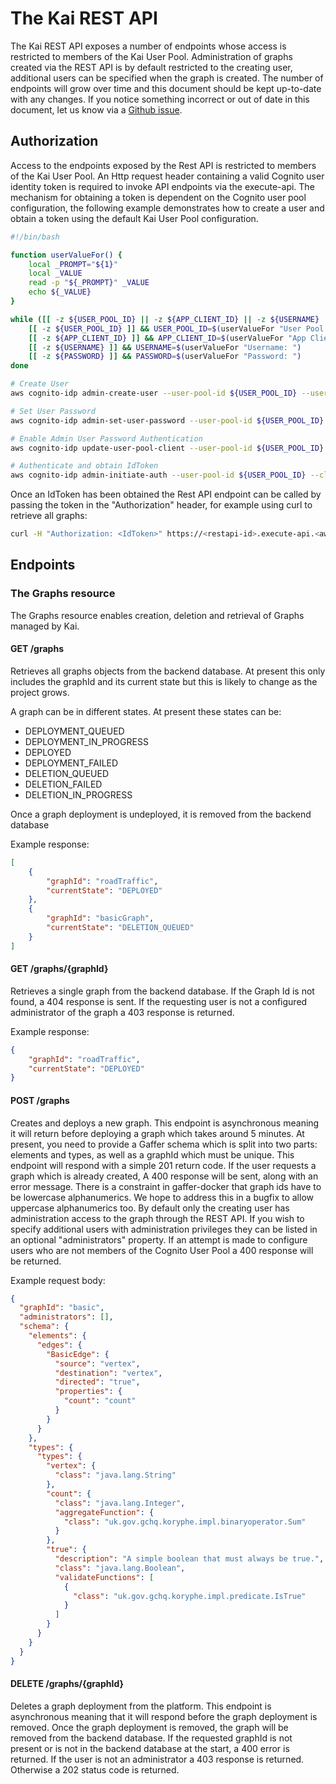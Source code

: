 The Kai REST API
=========================
The Kai REST API exposes a number of endpoints whose access is restricted to members of the Kai User Pool.
Administration of graphs created via the REST API is by default restricted to the creating user, additional users can be specified when the graph is created.
The number of endpoints will grow over time and this document should be kept up-to-date with any changes. If you notice something incorrect or out of date in this document, let us know via a [Github issue](https://github.com/gchq/Kai/issues/new).

## Authorization
Access to the endpoints exposed by the Rest API is restricted to members of the Kai User Pool.
An Http request header containing a valid Cognito user identity token is required to invoke API endpoints via the execute-api. The mechanism for obtaining a token is dependent on the Cognito user pool configuration, the following example demonstrates how to create a user and obtain a token using the default Kai User Pool configuration.

```bash
#!/bin/bash

function userValueFor() {
    local _PROMPT="${1}"
    local _VALUE
    read -p "${_PROMPT}" _VALUE
    echo ${_VALUE}
}

while ([[ -z ${USER_POOL_ID} || -z ${APP_CLIENT_ID} || -z ${USERNAME} || -z ${PASSWORD} ]]) do
    [[ -z ${USER_POOL_ID} ]] && USER_POOL_ID=$(userValueFor "User Pool Id: ")
    [[ -z ${APP_CLIENT_ID} ]] && APP_CLIENT_ID=$(userValueFor "App Client Id: ")
    [[ -z ${USERNAME} ]] && USERNAME=$(userValueFor "Username: ")
    [[ -z ${PASSWORD} ]] && PASSWORD=$(userValueFor "Password: ")
done

# Create User
aws cognito-idp admin-create-user --user-pool-id ${USER_POOL_ID} --username ${USERNAME} || exit 1

# Set User Password
aws cognito-idp admin-set-user-password --user-pool-id ${USER_POOL_ID} --username ${USERNAME} --password ${PASSWORD} --permanent || exit 1

# Enable Admin User Password Authentication
aws cognito-idp update-user-pool-client --user-pool-id ${USER_POOL_ID} --client-id ${APP_CLIENT_ID} --explicit-auth-flows ALLOW_ADMIN_USER_PASSWORD_AUTH ALLOW_REFRESH_TOKEN_AUTH || exit 1

# Authenticate and obtain IdToken
aws cognito-idp admin-initiate-auth --user-pool-id ${USER_POOL_ID} --client-id ${APP_CLIENT_ID} --auth-flow ADMIN_USER_PASSWORD_AUTH --auth-parameters USERNAME=${USERNAME},PASSWORD=${PASSWORD} || exit 1
```

Once an IdToken has been obtained the Rest API endpoint can be called by passing the token in the "Authorization" header, for example using curl to retrieve all graphs:

```bash
curl -H "Authorization: <IdToken>" https://<restapi-id>.execute-api.<aws-region>.amazonaws.com/prod/graphs
```

## Endpoints

### The Graphs resource
The Graphs resource enables creation, deletion and retrieval of Graphs managed by Kai.

#### GET /graphs
Retrieves all graphs objects from the backend database. At present this only includes the graphId and its current state but this is likely to change as the project grows.

A graph can be in different states. At present these states can be:
* DEPLOYMENT_QUEUED
* DEPLOYMENT_IN_PROGRESS
* DEPLOYED
* DEPLOYMENT_FAILED
* DELETION_QUEUED
* DELETION_FAILED
* DELETION_IN_PROGRESS

Once a graph deployment is undeployed, it is removed from the backend database

Example response:
```json
[
    {
        "graphId": "roadTraffic",
        "currentState": "DEPLOYED"
    },
    {
        "graphId": "basicGraph",
        "currentState": "DELETION_QUEUED"
    }
]
```

#### GET /graphs/{graphId}
Retrieves a single graph from the backend database. If the Graph Id is not found, a 404 response is sent. If the requesting user is not a configured administrator of the graph a 403 response is returned.

Example response:
```json
{
    "graphId": "roadTraffic",
    "currentState": "DEPLOYED"
}
```

#### POST /graphs
Creates and deploys a new graph. This endpoint is asynchronous meaning it will return before deploying a graph which takes around 5 minutes. At present, you need to provide a Gaffer schema which is split into two parts: elements and types, as well as a graphId which must be unique. This endpoint will respond with a simple 201 return code. If the user requests a graph which is already created, A 400 response will be sent, along with an error message. There is a constraint in gaffer-docker that graph ids have to be lowercase alphanumerics. We hope to address this in a bugfix to allow uppercase alphanumerics too. By default only the creating user has administration access to the graph through the REST API. If you wish to specify additional users with administration privileges they can be listed in an optional "administrators" property. If an attempt is made to configure users who are not members of the Cognito User Pool a 400 response will be returned.

Example request body:
```json
{
  "graphId": "basic",
  "administrators": [],
  "schema": {
    "elements": {
      "edges": {
        "BasicEdge": {
          "source": "vertex",
          "destination": "vertex",
          "directed": "true",
          "properties": {
            "count": "count"
          }
        }
      }
    },
    "types": {
      "types": {
        "vertex": {
          "class": "java.lang.String"
        },
        "count": {
          "class": "java.lang.Integer",
          "aggregateFunction": {
            "class": "uk.gov.gchq.koryphe.impl.binaryoperator.Sum"
          }
        },
        "true": {
          "description": "A simple boolean that must always be true.",
          "class": "java.lang.Boolean",
          "validateFunctions": [
            {
              "class": "uk.gov.gchq.koryphe.impl.predicate.IsTrue"
            }
          ]
        }
      }
    }
  }
}
```

#### DELETE /graphs/{graphId}
Deletes a graph deployment from the platform. This endpoint is asynchronous meaning that it will respond before the graph deployment is removed. Once the graph deployment is removed, the graph will be removed from the backend database. If the requested graphId is not present or is not in the backend database at the start, a 400 error is returned. If the user is not an administrator a 403 response is returned. Otherwise a 202 status code is returned.

